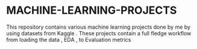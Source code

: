 # MACHINE-LEARNING-PROJECTS
This repository contains various machine learning projects done by me by using datasets from Kaggle . These projects contain a full fledge workflow from loading the data , EDA , to Evaluation metrics
